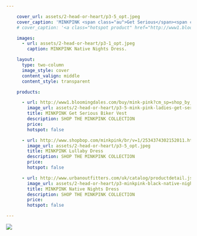 ```yaml
---

    cover_url: assets/2-head-or-heart/p3-5_opt.jpeg
    cover_caption: 'MINKPINK <span class="au">Get Serious</span><span class="global">ALL I NEED VEST</span> Biker Vest and Lullaby Dress.'
    # cover_caption: '<a class="hotspot product" href="http://www1.bloomingdales.com/buy/mink-pink?cm_sp=shop_by_brand-_-ALL%20DESIGNERS-_-MINK%20PINK#2">MINKPINK <span class="au">Get Serious</span><span class="global">ALL I NEED VEST</span> Biker Vest and Lullaby Dress.</a>'

    images:
      - url: assets/2-head-or-heart/p3-1_opt.jpeg
        caption: MINKPINK Native Nights Dress.

    layout:
      type: two-column
      image_style: cover
      content_valign: middle
      content_style: transparent

    products:

      - url: http://www1.bloomingdales.com/buy/mink-pink?cm_sp=shop_by_brand-_-ALL%20DESIGNERS-_-MINK%20PINK#2
        image_url: assets/2-head-or-heart/p3-5-mink-pink-ladies-get-serious-biker-vest.jpg
        title: MINKPINK Get Serious Biker Vest
        description: SHOP THE MINKPINK COLLECTION
        price:
        hotspot: false

      - url: http://www.shopbop.com/minkpink/br/v=1/2534374302152011.htm#6
        image_url: assets/2-head-or-heart/p3-5_opt.jpeg
        title: MINKPINK Lullaby Dress
        description: SHOP THE MINKPINK COLLECTION
        price:
        hotspot: false

      - url: http://www.urbanoutfitters.com/uk/catalog/productdetail.jsp?id=5139409330322
        image_url: assets/2-head-or-heart/p3-minkpink-black-native-nights-dress.jpg
        title: MINKPINK Native Nights Dress
        description: SHOP THE MINKPINK COLLECTION
        price:
        hotspot: false

---
```


<img src="../assets/2-head-or-heart/p3-1_opt.jpeg" data-media-id="images:1">
